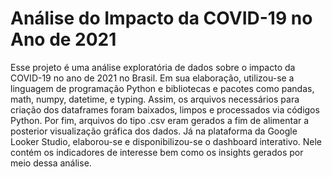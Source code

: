# Análise do Impacto da COVID-19 no Ano de 2021

Esse projeto é uma análise exploratória de dados sobre o impacto da COVID-19 no ano de 2021 no Brasil.
Em sua elaboração, utilizou-se a linguagem de programação Python e bibliotecas e pacotes como pandas, math, numpy, datetime, e typing.
Assim, os arquivos necessários para criação dos dataframes foram baixados, limpos e processados via códigos Python. 
Por fim, arquivos do tipo .csv eram gerados a fim de alimentar a posterior visualização gráfica dos dados.
Já na plataforma da Google Looker Studio, elaborou-se e disponibilizou-se o dashboard interativo. Nele contém os indicadores de interesse bem como os insights gerados por meio dessa análise.
